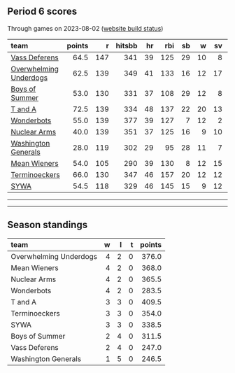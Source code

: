 

## Period 6 scores

Through games on 2023-08-02 ([website build status](https://github.com/brian-bot/pl-site/actions))


|team                   | points|   r| hitsbb| hr| rbi| sb|  w| sv|  so|   era|  whip|
|:----------------------|------:|---:|------:|--:|---:|--:|--:|--:|---:|-----:|-----:|
|[Vass Deferens](./vassdeferens)|   64.5| 147|    341| 39| 125| 29| 10|  8| 210| 3.313| 1.150|
|[Overwhelming Underdogs](./overwhelmingunderdogs)|   62.5| 139|    349| 41| 133| 16| 12| 17| 182| 4.516| 1.254|
|[Boys of Summer](./boysofsummer)|   53.0| 130|    331| 37| 108| 29| 12|  8| 220| 3.749| 1.258|
|[T and A](./tanda)     |   72.5| 139|    334| 48| 137| 22| 20| 13| 222| 4.251| 1.281|
|[Wonderbots](./wonderbots)|   55.0| 139|    377| 39| 127|  7| 12|  2| 234| 4.081| 1.305|
|[Nuclear Arms](./nucleararms)|   40.0| 139|    351| 37| 125| 16|  9| 10| 182| 4.914| 1.407|
|[Washington Generals](./washingtongenerals)|   28.0| 119|    302| 29|  95| 28| 11|  7| 152| 4.295| 1.438|
|[Mean Wieners](./meanwieners)|   54.0| 105|    290| 39| 130|  8| 12| 15| 237| 4.449| 1.189|
|[Terminoeckers](./terminoeckers)|   66.0| 130|    347| 46| 157| 20| 12| 12| 234| 5.141| 1.243|
|[SYWA](./sywa)         |   54.5| 118|    329| 46| 145| 15|  9| 12| 218| 4.033| 1.203|

* * *
* * *

## Season standings


|team                   |  w|  l|  t| points|
|:----------------------|--:|--:|--:|------:|
|Overwhelming Underdogs |  4|  2|  0|  376.0|
|Mean Wieners           |  4|  2|  0|  368.0|
|Nuclear Arms           |  4|  2|  0|  365.5|
|Wonderbots             |  4|  2|  0|  283.5|
|T and A                |  3|  3|  0|  409.5|
|Terminoeckers          |  3|  3|  0|  354.0|
|SYWA                   |  3|  3|  0|  338.5|
|Boys of Summer         |  2|  4|  0|  311.5|
|Vass Deferens          |  2|  4|  0|  247.0|
|Washington Generals    |  1|  5|  0|  246.5|


